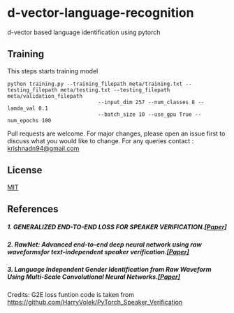 # d-vector-language-recognition
d-vector based language identification using pytorch


## Training
This steps starts training model 
```
python training.py --training_filepath meta/training.txt --testing_filepath meta/testing.txt --testing_filepath meta/validation_filepath
                             --input_dim 257 --num_classes 8 --lamda_val 0.1
                             --batch_size 10 --use_gpu True --num_epochs 100
```

Pull requests are welcome. For major changes, please open an issue first to discuss what you would like to change.
For any queries contact : krishnadn94@gmail.com
## License
[MIT](https://choosealicense.com/licenses/mit/)



## References
##### 1. GENERALIZED END-TO-END LOSS FOR SPEAKER VERIFICATION.[\[Paper\]](https://arxiv.org/pdf/1710.10467.pdf)
##### 2. RawNet: Advanced end-to-end deep neural network using raw waveformsfor text-independent speaker verification.[\[Paper\]](https://arxiv.org/pdf/1904.08104.pdf)
##### 3. Language Independent Gender Identification from Raw Waveform Using Multi-Scale Convolutional Neural Networks.[\[Paper\]](https://ieeexplore.ieee.org/abstract/document/9054738)

 Credits: G2E loss funtion code is taken from https://github.com/HarryVolek/PyTorch_Speaker_Verification
 
